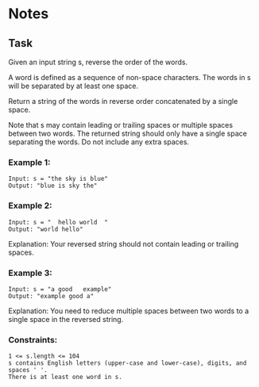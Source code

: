 # Notes

## Task
Given an input string s, reverse the order of the words.

A word is defined as a sequence of non-space characters. The words in s will be separated by at least one space.

Return a string of the words in reverse order concatenated by a single space.

Note that s may contain leading or trailing spaces or multiple spaces between two words. The returned string should only have a single space separating the words. Do not include any extra spaces.



### Example 1:

```
Input: s = "the sky is blue"
Output: "blue is sky the"
```

### Example 2:
```
Input: s = "  hello world  "
Output: "world hello"
```
Explanation: Your reversed string should not contain leading or trailing spaces.

### Example 3:
```
Input: s = "a good   example"
Output: "example good a"
```

Explanation: You need to reduce multiple spaces between two words to a single space in the reversed string.


### Constraints:
```
1 <= s.length <= 104
s contains English letters (upper-case and lower-case), digits, and spaces ' '.
There is at least one word in s.
```
